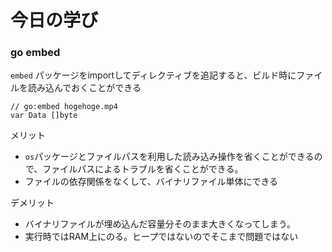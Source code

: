 # 今日の学び

### go embed
`embed` パッケージをimportしてディレクティブを追記すると、ビルド時にファイルを読み込んでおくことができる
```
// go:embed hogehoge.mp4
var Data []byte
```
メリット
- `os`パッケージとファイルパスを利用した読み込み操作を省くことができるので、ファイルパスによるトラブルを省くことができる。
- ファイルの依存関係をなくして、バイナリファイル単体にできる

デメリット
- バイナリファイルが埋め込んだ容量分そのまま大きくなってしまう。
- 実行時ではRAM上にのる。ヒープではないのでそこまで問題ではない